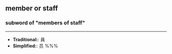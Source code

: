 ## member or staff
### subword of "members of staff"
---
- **Traditional:**: 員
- **Simplified:**: 员
%%%
